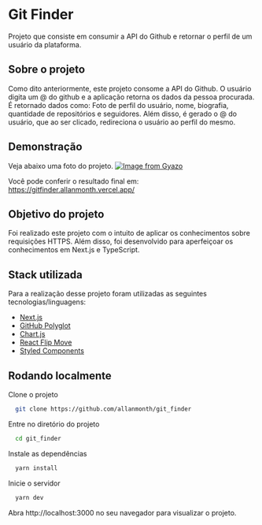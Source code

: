 
# Git Finder

Projeto que consiste em consumir a API do Github e retornar o perfil de um usuário da plataforma.


## Sobre o projeto

Como dito anteriormente, este projeto consome a API do Github. O usuário digita um @ do github e a aplicação retorna os dados da pessoa procurada.
É retornado dados como: Foto de perfil do usuário, nome, biografia, quantidade de repositórios e seguidores. Além disso, é gerado o @ do usuário,
que ao ser clicado, redireciona o usuário ao perfil do mesmo.


## Demonstração

Veja abaixo uma foto do projeto.
[![Image from Gyazo](https://i.gyazo.com/dcf3d55996d999aebe436733ff3ac692.png)](https://gyazo.com/)

Você pode conferir o resultado final em: https://gitfinder.allanmonth.vercel.app/


## Objetivo do projeto

Foi realizado este projeto com o intuito de aplicar os conhecimentos sobre requisições HTTPS. Além disso, foi desenvolvido para aperfeiçoar os
conhecimentos em Next.js e TypeScript.


## Stack utilizada

Para a realização desse projeto foram utilizadas as seguintes tecnologias/linguagens:
- [Next.js](https://nextjs.org/)
- [GitHub Polyglot](https://github.com/IonicaBizau/node-gh-polyglot)
- [Chart.js](https://www.chartjs.org/)
- [React Flip Move](https://github.com/joshwcomeau/react-flip-move)
- [Styled Components](https://www.styled-components.com/)


## Rodando localmente

Clone o projeto

```bash
  git clone https://github.com/allanmonth/git_finder
```

Entre no diretório do projeto

```bash
  cd git_finder
```

Instale as dependências

```bash
  yarn install
```

Inicie o servidor

```bash
  yarn dev
```
Abra http://localhost:3000 no seu navegador para visualizar o projeto.
